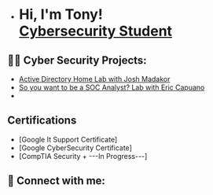 - <h1>Hi, I'm Tony! <br/><a href="https://github.com/TonyRamos1982"></a> <a href="https://www.linkedin.com/in/tony-ramos1982">Cybersecurity Student</a></h1>

<h2>👨‍💻 Cyber Security Projects:</h2>


  - [Active Directory Home Lab with Josh Madakor](https://www.youtube.com/watch?v=MHsI8hJmggI&t=876s)
  - [So you want to be a SOC Analyst? Lab with Eric Capuano](https://blog.ecapuano.com/p/so-you-want-to-be-a-soc-analyst-intro)
  - 
<h2> Certifications</h2>

- [Google It Support Certificate]
- [Google CyberSecurity Certificate]
- [CompTIA Security + ---In Progress---]

<h2> 🤳 Connect with me:</h2>

[linkedin]: https://linkedin.com/in/tony-ramos1982/

<!--
**TonyRamos1982/TonyRamos1982** is a ✨ _special_ ✨ repository because its `README.md` (this file) appears on your GitHub profile.

Here are some ideas to get you started:

- [🔭 I’m currently working on ...]
- [CompTIA Security+ Certification](https://www.comptia.org/certifications/security)
- [🌱 I’m currently learning ...]
- [SOC CORE Skills with John Strand](https://www.antisyphontraining.com/live-courses-catalog/soc-core-skills-w-john-strand/)
- 👯 I’m looking to collaborate on ...
- 🤔 I’m looking for help with ...
- 💬 Ask me about ...
- 📫 How to reach me: ...
[nirvanatr@hotmail.com
- 😄 Pronouns: ...
- ⚡ Fun fact: ...
-->
